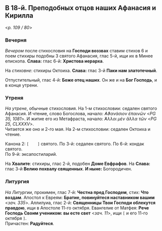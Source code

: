 ## В 18-й. Преподобных отцов наших Афанасия и Кирилла

<*p. 109 / 80*>

### Вечерня

*Вечером* после стихословия на **Господи воззвах** ставим стихов 6 и поем стихиры подобны 3 святого 
Афанасия, глас 5-й, ищи их в Минее епископа. **Слава:** глас 6-й: **Христова иерарха**. 

На *стиховне*: стихиры Октоиха. **Слава:** глас 3-й **Паки нам златотечный**.  

Отпустительный, глас 4-й: **Боже отец наших**. 
Он же и на **Бог Господь**, и в конце утрени.

### Утреня

*На утрене*, обычные стихословия.
На 1-м стихословии: седален святого Афанасия. И чтение, слово Богослова, начало: 
*̓Αϑανάσιον ἐπαινῶν* <*PG 35, 1081*>. И житие его из Метафраста, начало: *̓́Αλλοι μὲν ἄλλα τῶν* <*PG 25, CLXXXV*>.   
Читается же оно и 2-го мая. 
На 2-м стихословии: седален Октоиха и чтение. 

Канона 2: `[    ]` святого. 
По 3-й: седален святого. 
По 6-й: кондак святого.  
По 9-й: эксапостиларий. 

На **Хвалите**: стихиры, глас 2-й, подобен **Доме Евфрафов**. На **Слава:** глас 3-й 
**Велию похвалу священных**. **И ныне:** Богородичен.  

### Литургия

*На Литургии*, прокимен, глас 7-й: **Честна пред Господем**, стих: **Что воздам**. 
Апостол к Евреям: **Братие, повинуйтеся наставником вашим** <*зач. 335*>. 
Аллилуиа, глас 2-й: **Священницы Твои Господи облекутся правдою**, ищи в Апостоле 11-го октября. 
Евангелие от Матфея: **Рече Господь Своим учеником: вы есте свет** <*зач. 11*>, ищи `[` и его 
11-го октября `]`.  
Причастен: **Радуйтеся**.  
